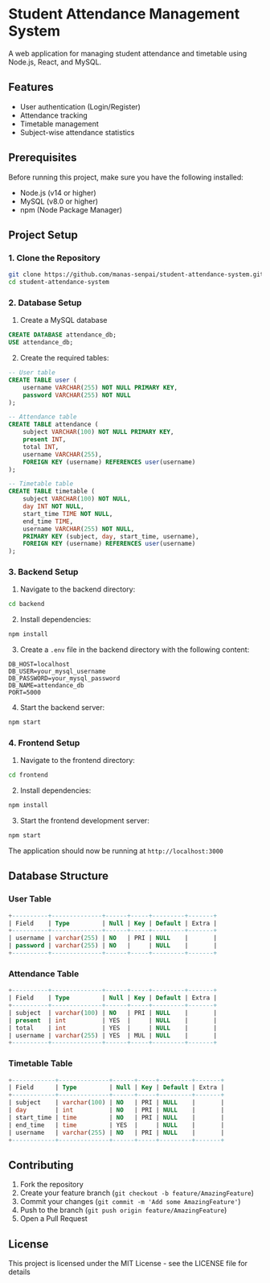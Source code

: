 # Student Attendance Management System

A web application for managing student attendance and timetable using Node.js, React, and MySQL.

## Features

- User authentication (Login/Register)
- Attendance tracking
- Timetable management
- Subject-wise attendance statistics

## Prerequisites

Before running this project, make sure you have the following installed:
- Node.js (v14 or higher)
- MySQL (v8.0 or higher)
- npm (Node Package Manager)

## Project Setup

### 1. Clone the Repository

```bash
git clone https://github.com/manas-senpai/student-attendance-system.git
cd student-attendance-system
```

### 2. Database Setup

1. Create a MySQL database
```sql
CREATE DATABASE attendance_db;
USE attendance_db;
```

2. Create the required tables:

```sql
-- User table
CREATE TABLE user (
    username VARCHAR(255) NOT NULL PRIMARY KEY,
    password VARCHAR(255) NOT NULL
);

-- Attendance table
CREATE TABLE attendance (
    subject VARCHAR(100) NOT NULL PRIMARY KEY,
    present INT,
    total INT,
    username VARCHAR(255),
    FOREIGN KEY (username) REFERENCES user(username)
);

-- Timetable table
CREATE TABLE timetable (
    subject VARCHAR(100) NOT NULL,
    day INT NOT NULL,
    start_time TIME NOT NULL,
    end_time TIME,
    username VARCHAR(255) NOT NULL,
    PRIMARY KEY (subject, day, start_time, username),
    FOREIGN KEY (username) REFERENCES user(username)
);
```

### 3. Backend Setup

1. Navigate to the backend directory:
```bash
cd backend
```

2. Install dependencies:
```bash
npm install
```

3. Create a `.env` file in the backend directory with the following content:
```env
DB_HOST=localhost
DB_USER=your_mysql_username
DB_PASSWORD=your_mysql_password
DB_NAME=attendance_db
PORT=5000
```

4. Start the backend server:
```bash
npm start
```

### 4. Frontend Setup

1. Navigate to the frontend directory:
```bash
cd frontend
```

2. Install dependencies:
```bash
npm install
```

3. Start the frontend development server:
```bash
npm start
```

The application should now be running at `http://localhost:3000`

## Database Structure

### User Table
```sql
+----------+--------------+------+-----+---------+-------+
| Field    | Type         | Null | Key | Default | Extra |
+----------+--------------+------+-----+---------+-------+
| username | varchar(255) | NO   | PRI | NULL    |       |
| password | varchar(255) | NO   |     | NULL    |       |
+----------+--------------+------+-----+---------+-------+
```

### Attendance Table
```sql
+----------+--------------+------+-----+---------+-------+
| Field    | Type         | Null | Key | Default | Extra |
+----------+--------------+------+-----+---------+-------+
| subject  | varchar(100) | NO   | PRI | NULL    |       |
| present  | int          | YES  |     | NULL    |       |
| total    | int          | YES  |     | NULL    |       |
| username | varchar(255) | YES  | MUL | NULL    |       |
+----------+--------------+------+-----+---------+-------+
```

### Timetable Table
```sql
+------------+--------------+------+-----+---------+-------+
| Field      | Type         | Null | Key | Default | Extra |
+------------+--------------+------+-----+---------+-------+
| subject    | varchar(100) | NO   | PRI | NULL    |       |
| day        | int          | NO   | PRI | NULL    |       |
| start_time | time         | NO   | PRI | NULL    |       |
| end_time   | time         | YES  |     | NULL    |       |
| username   | varchar(255) | NO   | PRI | NULL    |       |
+------------+--------------+------+-----+---------+-------+
```

## Contributing

1. Fork the repository
2. Create your feature branch (`git checkout -b feature/AmazingFeature`)
3. Commit your changes (`git commit -m 'Add some AmazingFeature'`)
4. Push to the branch (`git push origin feature/AmazingFeature`)
5. Open a Pull Request

## License

This project is licensed under the MIT License - see the LICENSE file for details




